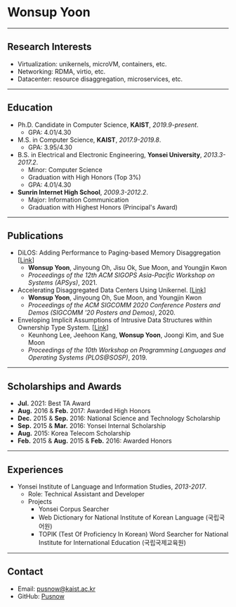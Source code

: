 # Wonsup Yoon

---

## Research Interests

- Virtualization: unikernels, microVM, containers, etc.
- Networking: RDMA, virtio, etc.
- Datacenter: resource disaggregation, microservices, etc.

---

## Education

- Ph.D. Candidate in Computer Science, **KAIST**, *2019.9-present*.
  - GPA: 4.01/4.30
- M.S. in Computer Science, **KAIST**, *2017.9-2019.8*.
  - GPA: 3.95/4.30
- B.S. in Electrical and Electronic Engineering, **Yonsei University**, *2013.3-2017.2*.
  - Minor: Computer Science
  - Graduation with High Honors (Top 3%)
  - GPA: 4.01/4.30
- **Sunrin Internet High School**, *2009.3-2012.2*.
  - Major: Information Communication
  - Graduation with Highest Honors (Principal's Award)

---

## Publications

- DiLOS: Adding Performance to Paging-based Memory Disaggregation [[Link](https://dl.acm.org/doi/10.1145/3476886.3477507)]
  - **Wonsup Yoon**, Jinyoung Oh, Jisu Ok, Sue Moon, and Youngjin Kwon
  - *Proceedings of the 12th ACM SIGOPS Asia-Pacific Workshop on Systems (APSys)*, 2021.
- Accelerating Disaggregated Data Centers Using Unikernel. [[Link](/publication/ddc-unikernel)]
  - **Wonsup Yoon**, Jinyoung Oh, Sue Moon, and Youngjin Kwon
  - *Proceedings of the ACM SIGCOMM 2020 Conference Posters and Demos (SIGCOMM '20 Posters and Demos)*, 2020.
- Enveloping Implicit Assumptions of Intrusive Data Structures within Ownership Type System. [[Link](https://dl.acm.org/doi/abs/10.1145/3365137.3365403)]
  - Keunhong Lee, Jeehoon Kang, **Wonsup Yoon**, Joongi Kim, and Sue Moon
  - *Proceedings of the 10th Workshop on Programming Languages and Operating Systems (PLOS@SOSP)*, 2019.

---

## Scholarships and Awards

- **Jul.** 2021: Best TA Award
- **Aug.** 2016 & **Feb.** 2017: Awarded High Honors
- **Dec.** 2015 & **Sep.** 2016: National Science and Technology Scholarship
- **Sep.** 2015 & **Mar.** 2016: Yonsei Internal Scholarship
- **Aug.** 2015: Korea Telecom Scholarship
- **Feb.** 2015 & **Aug.** 2015 & **Feb.** 2016: Awarded Honors

---

## Experiences

- Yonsei Institute of Language and Information Studies, *2013-2017*.
  - Role: Technical Assistant and Developer
  - Projects
    - Yonsei Corpus Searcher
    - Web Dictionary for National Institute of Korean Language (국립국어원)
    - TOPIK (Test Of Proficiency In Korean) Word Searcher for National Institute for International Education (국립국제교육원)

---

## Contact

- Email: [pusnow@kaist.ac.kr](mailto:pusnow@kaist.ac.kr)
- GitHub: [Pusnow](https://github.com/Pusnow)
